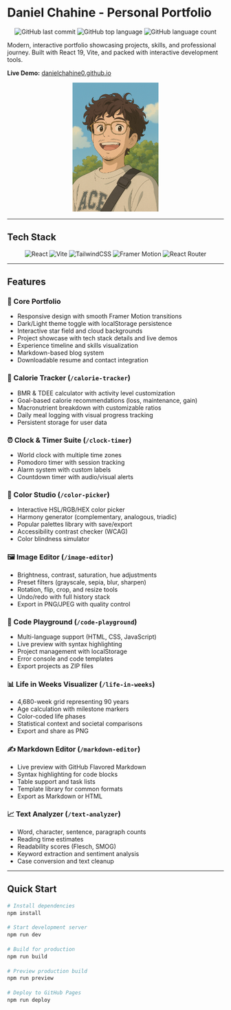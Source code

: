 # Daniel Chahine - Personal Portfolio

<p align="center">
  <img alt="GitHub last commit" src="https://img.shields.io/github/last-commit/DanielChahine0/DanielChahine0.github.io?style=for-the-badge&logo=GitHub">
  <img alt="GitHub top language" src="https://img.shields.io/github/languages/top/DanielChahine0/DanielChahine0.github.io?style=for-the-badge&logo=Javascript">
  <img alt="GitHub language count" src="https://img.shields.io/github/languages/count/DanielChahine0/DanielChahine0.github.io?style=for-the-badge">
</p>

Modern, interactive portfolio showcasing projects, skills, and professional journey. Built with React 19, Vite, and packed with interactive development tools.

**Live Demo:** [danielchahine0.github.io](https://danielchahine0.github.io)

<p align="center">
  <a href="https://danielchahine0.github.io">
    <img src="public/photos/HeroPhoto.png" alt="Portfolio Preview" style="max-height: 300px;">
  </a>
</p>

---

## Tech Stack

<p align="center">
  <img alt="React" src="https://img.shields.io/badge/React-20232A?style=for-the-badge&logo=react&logoColor=61DAFB">
  <img alt="Vite" src="https://img.shields.io/badge/Vite-B73BFE?style=for-the-badge&logo=vite&logoColor=FFD62E">
  <img alt="TailwindCSS" src="https://img.shields.io/badge/Tailwind_CSS-38B2AC?style=for-the-badge&logo=tailwind-css&logoColor=white">
  <img alt="Framer Motion" src="https://img.shields.io/badge/Framer%20Motion-0055FF?style=for-the-badge&logo=framer&logoColor=white">
  <img alt="React Router" src="https://img.shields.io/badge/React%20Router-CA4245?style=for-the-badge&logo=reactrouter&logoColor=white">
</p>

---

## Features

### 🎨 Core Portfolio
- Responsive design with smooth Framer Motion transitions
- Dark/Light theme toggle with localStorage persistence
- Interactive star field and cloud backgrounds
- Project showcase with tech stack details and live demos
- Experience timeline and skills visualization
- Markdown-based blog system
- Downloadable resume and contact integration

### 🧮 Calorie Tracker (`/calorie-tracker`)
- BMR & TDEE calculator with activity level customization
- Goal-based calorie recommendations (loss, maintenance, gain)
- Macronutrient breakdown with customizable ratios
- Daily meal logging with visual progress tracking
- Persistent storage for user data

### ⏰ Clock & Timer Suite (`/clock-timer`)
- World clock with multiple time zones
- Pomodoro timer with session tracking
- Alarm system with custom labels
- Countdown timer with audio/visual alerts

### 🎨 Color Studio (`/color-picker`)
- Interactive HSL/RGB/HEX color picker
- Harmony generator (complementary, analogous, triadic)
- Popular palettes library with save/export
- Accessibility contrast checker (WCAG)
- Color blindness simulator

### 🖼️ Image Editor (`/image-editor`)
- Brightness, contrast, saturation, hue adjustments
- Preset filters (grayscale, sepia, blur, sharpen)
- Rotation, flip, crop, and resize tools
- Undo/redo with full history stack
- Export in PNG/JPEG with quality control

### 📝 Code Playground (`/code-playground`)
- Multi-language support (HTML, CSS, JavaScript)
- Live preview with syntax highlighting
- Project management with localStorage
- Error console and code templates
- Export projects as ZIP files

### 📊 Life in Weeks Visualizer (`/life-in-weeks`)
- 4,680-week grid representing 90 years
- Age calculation with milestone markers
- Color-coded life phases
- Statistical context and societal comparisons
- Export and share as PNG

### ✍️ Markdown Editor (`/markdown-editor`)
- Live preview with GitHub Flavored Markdown
- Syntax highlighting for code blocks
- Table support and task lists
- Template library for common formats
- Export as Markdown or HTML

### 📈 Text Analyzer (`/text-analyzer`)
- Word, character, sentence, paragraph counts
- Reading time estimates
- Readability scores (Flesch, SMOG)
- Keyword extraction and sentiment analysis
- Case conversion and text cleanup

---

## Quick Start

````bash
# Install dependencies
npm install

# Start development server
npm run dev

# Build for production
npm run build

# Preview production build
npm run preview

# Deploy to GitHub Pages
npm run deploy
````

